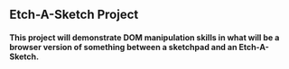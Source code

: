 ## Etch-A-Sketch Project

#### This project will demonstrate DOM manipulation skills in what will be a browser version of something between a sketchpad and an Etch-A-Sketch.
